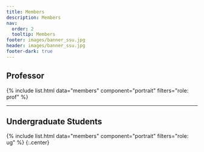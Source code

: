 ```yaml
---
title: Members
description: Members
nav:
  order: 2
  tooltip: Members
footer: images/banner_ssu.jpg
header: images/banner_ssu.jpg
footer-dark: true
---
```






## <i class="fas fa-microscope"></i> Professor
{%
  include list.html
  data="members"
  component="portrait"
  filters="role: prof"
%}



---
## <i class="fas fa-users"></i> Undergraduate Students
{%
  include list.html
  data="members"
  component="portrait"
  filters="role: ug"
%}
{:.center} 

<!-- 
---
## <i class="fas fa-users"></i> Students
{%
  include list.html
  data="members"
  component="portrait"
  filters="role: grad"
%}
-->
<!-- {% include section.html %}
 -->


<!-- ## Funding 
-->

<!-- Our work is made possible by funding from several organizations.
{:.center} 
-->


<!-- {%
  include gallery.html
  style="square"

  image1="images/photo.jpg"
  link1="https://nasa.gov/"
  tooltip1="Cool Foundation"

  image2="images/photo.jpg"
  link2="https://nasa.gov/"
  tooltip2="Cool Institute"

  image3="images/photo.jpg"
  link3="https://nasa.gov/"
  tooltip3="Cool Initiative"

  image4="images/photo.jpg"
  link4="https://nasa.gov/"
  tooltip4="Cool Foundation"

  image5="images/photo.jpg"
  link5="https://nasa.gov/"
  tooltip5="Cool Institute"

  image6="images/photo.jpg"
  link6="https://nasa.gov/"
  tooltip6="Cool Initiative"
%}  -->